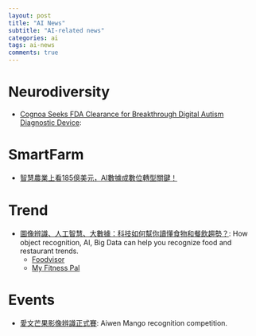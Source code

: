 ```yaml
---
layout: post
title: "AI News"
subtitle: "AI-related news"
categories: ai
tags: ai-news
comments: true
---
```


# Neurodiversity
* [Cognoa Seeks FDA Clearance for Breakthrough Digital Autism Diagnostic Device](https://www.globenewswire.com/news-release/2020/09/23/2098045/0/en/Cognoa-Seeks-FDA-Clearance-for-Breakthrough-Digital-Autism-Diagnostic-Device-After-Successful-Pivotal-Study.html):

# SmartFarm
* [智慧農業上看185億美元，AI數據成數位轉型關鍵！](https://www.bnext.com.tw/article/58991/intelligent-agriculture)

# Trend
* [圖像辨識、人工智慧、大數據：科技如何幫你讀懂食物和餐飲趨勢？](https://nommagazine.com/%E5%9C%96%E5%83%8F%E8%BE%A8%E8%AD%98%E3%80%81%E4%BA%BA%E5%B7%A5%E6%99%BA%E6%85%A7%E3%80%81%E5%A4%A7%E6%95%B8%E6%93%9A%EF%BC%9A%E7%A7%91%E6%8A%80%E5%A6%82%E4%BD%95%E5%B9%AB%E4%BD%A0%E8%AE%80%E6%87%82/):
How object recognition, AI, Big Data can help you recognize food and restaurant trends.
  * [Foodvisor](https://www.foodvisor.io/)
  * [My Fitness Pal](https://www.myfitnesspal.com/) 

# Events
* [愛文芒果影像辨識正式賽](https://aidea-web.tw/aicup_mango): Aiwen Mango recognition competition.
